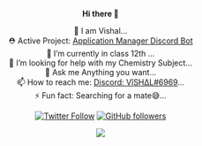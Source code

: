 <div align="center">
  
<b> Hi there 👋  </b>  

🔭 I am Vishal...  
⛑  Active Project: [Application Manager Discord Bot](https://imkrvishal.gitbook.io/application-manager)  
🌱 I’m currently in class 12th ...  
🤔 I’m looking for help with my Chemistry Subject...  
💬 Ask me Anything you want...  
📫 How to reach me: [Discord: VîSH∆L#6969](https://discord.com/users/726287877897584673)...  
⚡ Fun fact: Searching for a mate😅...  

[![Twitter Follow](https://img.shields.io/twitter/follow/imshVishal?label=Follow)](https://twitter.com/imshVishal)
[![GitHub followers](https://img.shields.io/github/followers/imshVishal?label=Follow&style=social)](https://github.com/imshVishal)
<div class="center">
<img src="https://github-readme-stats.vercel.app/api?username=imshVishal&count_private=true&show_icons=true&theme=dracula" class="center">  
</div>

</div>
